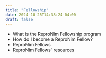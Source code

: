```yaml
---
title: "Fellowship"
date: 2024-10-25T14:38:24-04:00
draft: false
---
```


- What is the ReproNim Fellowship program
- How do I become a ReproNim Fellow?
- ReproNim Fellows
- ReproNim Fellows' resources
